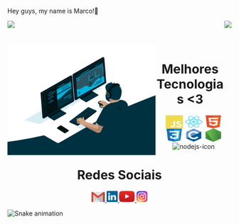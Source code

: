 Hey guys, my name is Marco!👋
<div>
  <img  height="190em" src="https://github-readme-stats.vercel.app/api?username=MarcoALR&show_icons=true&theme=chartreuse-dark&include_all_commits=true&count_private=true"/>
  <img align="right" height="190em" src="https://github-readme-stats.vercel.app/api/top-langs/?username=MarcoALR&layout=compact&langs_count=16&theme=great-gatsby"/>
</div>
<br>
<div  align="center"> 
  <div style="display: inline_block"><br>
    <img align="left" height="250" alt="coding-time" src="code.gif">
    <h1 align="center">Melhores Tecnologias <3</h1>
    <img align="center" height="30" width="40" alt="js-icon"  src="https://raw.githubusercontent.com/devicons/devicon/master/icons/javascript/javascript-plain.svg">
    <img align="center" height="30" width="40" alt="react-icon" src="https://raw.githubusercontent.com/devicons/devicon/master/icons/react/react-original.svg">
    <img align="center" height="30" width="40" alt="html-icon" src="https://raw.githubusercontent.com/devicons/devicon/master/icons/html5/html5-original.svg">
    <img align="center" height="30" width="40" alt="css-icon" src="https://raw.githubusercontent.com/devicons/devicon/master/icons/css3/css3-original.svg">
    <img align="center" height="30" width="40" alt="c-icon" src="https://raw.githubusercontent.com/devicons/devicon/master/icons/c/c-original.svg">
    <img align="center" height="30" width="40" alt="nodejs-icon" src="https://raw.githubusercontent.com/devicons/devicon/master/icons/nodejs/nodejs-original.svg">
    <img align="center" height="30" width="40" alt="nodejs-icon" src="https://raw.githubusercontent.com/jmnote/z-icons/master/svg/cpp.svg">
   </div>
    
  
  <h1 align="center">Redes Sociais</h1>
    <a href = "marcoalrprofissional@gmail.com">
      <img width="30" src="gmail.svg">
    </a>
    <a href = "https://www.linkedin.com/in/marco-ant%C3%B4nio-79aab82bb/">
      <img width="25" src="linkedin.svg">
    </a>
    <a href = "https://www.youtube.com/@AdemiroON_">
      <img width="35" src="youtube.svg">
    </a>
    <a href = "https://www.instagram.com/marco_032_/">
      <img width="25" src="instagram.png">
    </a>
</div>
  
![Snake animation](https://github.com/LuigiGF/LuigiGF/blob/output/github-contribution-grid-snake.svg)
